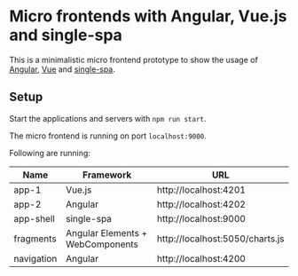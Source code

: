# Micro frontends with Angular, Vue.js and single-spa
This is a minimalistic micro frontend prototype to show the usage of [Angular](https://angular.io/),  [Vue](https://vuejs.org/) and [single-spa](https://single-spa.js.org/).

## Setup
Start the applications and servers with `npm run start`.

The micro frontend is running on port ``localhost:9000``. 

Following  are running:

|   Name 	|  Framework 	|   URL	|   	
|---	|---	|---	|
|  app-1 	|    Vue.js	|   http://localhost:4201	|
|  app-2 	|   Angular	|   http://localhost:4202	|   	
|  app-shell	|   single-spa	|   http://localhost:9000	|   	
|  fragments	|  Angular Elements + WebComponents	|   http://localhost:5050/charts.js	| 
|  navigation	|  Angular	|   http://localhost:4200	|   	

